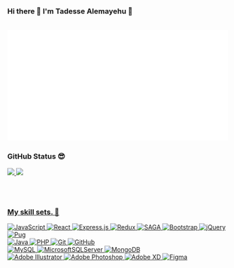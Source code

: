 <!DOCTYPE html>
<html lang="en">
<head>
  <meta charset="UTF-8">
  <meta http-equiv="X-UA-Compatible" content="IE=edge">
  <meta name="viewport" content="width=device-width, initial-scale=1.0">
  <link rel="stylesheet" href="./styles/main.css">
</head>
<body>

### Hi there 👋 I'm Tadesse Alemayehu 🙂
<div align="center">
	<br>
	<a href="https://github.com/Tadesse-Alemayehu">
		<img src="about-me.svg" width="800" height="auto" alt="Click to see the source">
	</a>
	<br>
</div>

### GitHub Status 😎
<div id='profile-them'><a class='github-status' href='https://github.com/Tadesse-Alemayehu'><img width="45%" src='https://github-readme-stats.vercel.app/api?username=Tadesse-Alemayehu&show_icons=true&theme=radical' />
<a class='Most-used-languages' href='https://github.com/Tadesse-Alemayehu'><img width="45%" id='github-status' src='https://github-readme-stats.vercel.app/api/top-langs/?username=Tadesse-Alemayehu&layout=compact' />
</div>

<!-- [![Anurag's GitHub stats](https://github-readme-stats.vercel.app/api?username=Tadesse-Alemayehu&show_icons=true&theme=radical)](https://github.com/Tadesse-Alemayehu)
[![Top Langs](https://github-readme-stats.vercel.app/api/top-langs/?username=Tadesse-Alemayehu&layout=compact)](https://github.com/Tadesse-Alemayehu)  -->
<br/><br/>

### My skill sets. 🧰
![JavaScript](https://img.shields.io/badge/javascript-%23323330.svg?style=for-the-badge&logo=javascript&logoColor=%23F7DF1E)
![React](https://img.shields.io/badge/react-%2320232a.svg?style=for-the-badge&logo=react&logoColor=%2361DAFB)
![Express.js](https://img.shields.io/badge/express.js-%23404d59.svg?style=for-the-badge&logo=express&logoColor=%2361DAFB)
![Redux](https://img.shields.io/badge/redux-%23593d88.svg?style=for-the-badge&logo=redux&logoColor=white)
![SAGA](https://img.shields.io/badge/Redux%20saga-86D46B?style=for-the-badge&logo=redux%20saga&logoColor=999999)
![Bootstrap](https://img.shields.io/badge/bootstrap-%23563D7C.svg?style=for-the-badge&logo=bootstrap&logoColor=white)
![jQuery](https://img.shields.io/badge/jquery-%230769AD.svg?style=for-the-badge&logo=jquery&logoColor=white)
![Pug](https://img.shields.io/badge/Pug-FFF?style=for-the-badge&logo=pug&logoColor=A86454)
<br/>
![Java](https://img.shields.io/badge/java-%23ED8B00.svg?style=for-the-badge&logo=java&logoColor=white)
![PHP](https://img.shields.io/badge/php-%23777BB4.svg?style=for-the-badge&logo=php&logoColor=white)
![Git](https://img.shields.io/badge/git-%23F05033.svg?style=for-the-badge&logo=git&logoColor=white)
![GitHub](https://img.shields.io/badge/github-%23121011.svg?style=for-the-badge&logo=github&logoColor=white)
<br/>
![MySQL](https://img.shields.io/badge/mysql-%2300f.svg?style=for-the-badge&logo=mysql&logoColor=white)
![MicrosoftSQLServer](https://img.shields.io/badge/Microsoft%20SQL%20Sever-CC2927?style=for-the-badge&logo=microsoft%20sql%20server&logoColor=white)
![MongoDB](https://img.shields.io/badge/MongoDB-%234ea94b.svg?style=for-the-badge&logo=mongodb&logoColor=white)
<br/>
![Adobe Illustrator](https://img.shields.io/badge/adobe%20illustrator-%23FF9A00.svg?style=for-the-badge&logo=adobe%20illustrator&logoColor=white)
![Adobe Photoshop](https://img.shields.io/badge/adobe%20photoshop-%2331A8FF.svg?style=for-the-badge&logo=adobe%20photoshop&logoColor=white)
![Adobe XD](https://img.shields.io/badge/Adobe%20XD-470137?style=for-the-badge&logo=Adobe%20XD&logoColor=#FF61F6)
![Figma](https://img.shields.io/badge/figma-%23F24E1E.svg?style=for-the-badge&logo=figma&logoColor=white)
</body>
</html>
